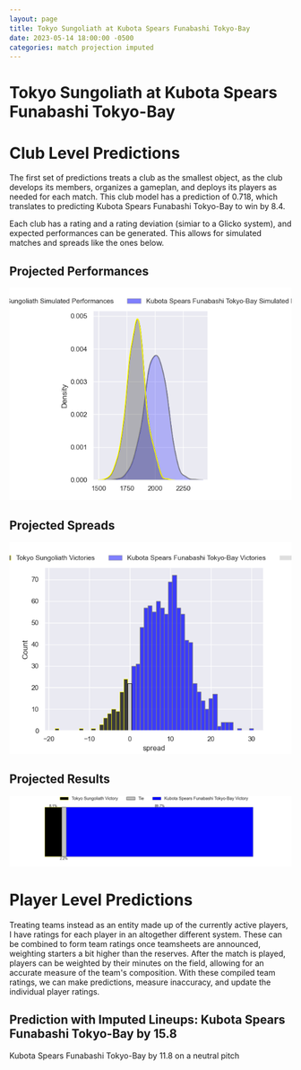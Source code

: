 ```yaml
---  
layout: page  
title: Tokyo Sungoliath at Kubota Spears Funabashi Tokyo-Bay  
date: 2023-05-14 18:00:00 -0500  
categories: match projection imputed  
---
```

# Tokyo Sungoliath at Kubota Spears Funabashi Tokyo-Bay

# Club Level Predictions


The first set of predictions treats a club as the smallest object, as the club develops its members, organizes a gameplan, and deploys its players as needed for each match. This club model has a prediction of 0.718, which translates to predicting Kubota Spears Funabashi Tokyo-Bay to win by 8.4.

Each club has a rating and a rating deviation (simiar to a Glicko system), and expected performances can be generated. This allows for simulated matches and spreads like the ones below.
## Projected Performances


![Projected Performances](plots/performances_2023-05-14-KubotaSpearsFunabashiTokyo-Bay-TokyoSungoliath.png)
## Projected Spreads


![Projected Spreads](plots/spreads_2023-05-14-KubotaSpearsFunabashiTokyo-Bay-TokyoSungoliath.png)
## Projected Results


![Projected Results](plots/resultbar_2023-05-14-KubotaSpearsFunabashiTokyo-Bay-TokyoSungoliath.png)
# Player Level Predictions


Treating teams instead as an entity made up of the currently active players, I have ratings for each player in an altogether different system. These can be combined to form team ratings once teamsheets are announced, weighting starters a bit higher than the reserves. After the match is played, players can be weighted by their minutes on the field, allowing for an accurate measure of the team's composition. With these compiled team ratings, we can make predictions, measure inaccuracy, and update the individual player ratings.
## Prediction with Imputed Lineups: Kubota Spears Funabashi Tokyo-Bay by 15.8


Kubota Spears Funabashi Tokyo-Bay by 11.8 on a neutral pitch


